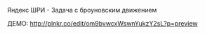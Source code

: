 Яндекс ШРИ - Задача с броуновским движением

ДЕМО: http://plnkr.co/edit/om9bvwcxWswnYukzY2sL?p=preview
